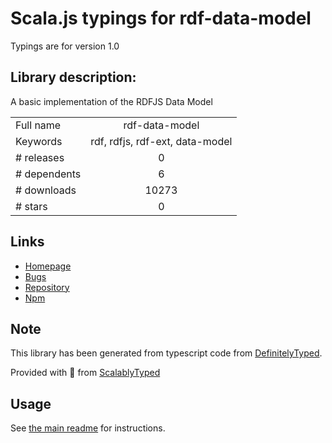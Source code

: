 
# Scala.js typings for rdf-data-model

Typings are for version 1.0

## Library description:
A basic implementation of the RDFJS Data Model

|                    |                 |
| ------------------ | :-------------: |
| Full name          | rdf-data-model |
| Keywords           | rdf, rdfjs, rdf-ext, data-model |
| # releases         | 0 |
| # dependents       | 6 |
| # downloads        | 10273 |
| # stars            | 0 |

## Links
- [Homepage](https://github.com/rdf-ext/rdf-data-model)
- [Bugs](https://github.com/rdf-ext/rdf-data-model/issues)
- [Repository](https://github.com/rdf-ext/rdf-data-model)
- [Npm](https://www.npmjs.com/package/rdf-data-model)
    


## Note
This library has been generated from typescript code from [DefinitelyTyped](https://definitelytyped.org).

Provided with :purple_heart: from [ScalablyTyped](https://github.com/oyvindberg/ScalablyTyped)

## Usage
See [the main readme](../../readme.md) for instructions.


